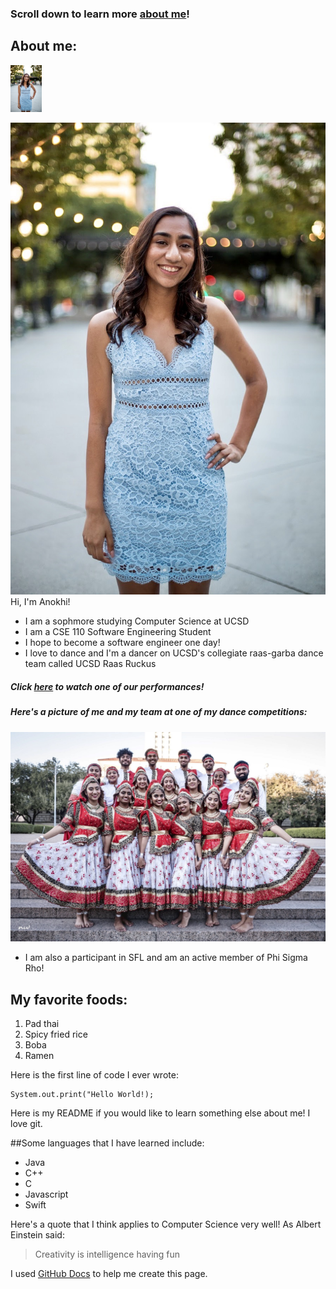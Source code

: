 ### Scroll down to learn more [about me](#About-me)!

## **About me**:

<img src="IMG_0048.jpg" alt="anokhi" width="50">

![anokhi](IMG_0048.jpg) Hi, I'm Anokhi!
- I am a sophmore studying Computer Science at UCSD
- I am a CSE 110 Software Engineering Student
- I hope to become a software engineer one day!
- I love to dance and I'm a dancer on UCSD's collegiate raas-garba dance team called UCSD Raas Ruckus
##### *Click [here](https://www.youtube.com/watch?v=IEmuCr9zv6I) to watch one of our performances*! 
##### *Here's a picture of me and my team at one of my dance competitions:* 

![ruckus](Ruckus.jpg)
- I am also a participant in SFL and am an active member of Phi Sigma Rho!

## My favorite foods:
1. Pad thai
2. Spicy fried rice
3. Boba
4. Ramen

Here is the first line of code I ever wrote:
```
System.out.print("Hello World!);
```

Here is my README if you would like to learn something else about me!
I love git.

##Some languages that I have learned include:
- Java
- C++
- C
- Javascript
- Swift

Here's a quote that I think applies to Computer Science very well!
As Albert Einstein said:
> Creativity is intelligence having fun

I used [GitHub Docs](https://docs.github.com/en/github/writing-on-github/basic-writing-and-formatting-syntax) to help me create this page.
